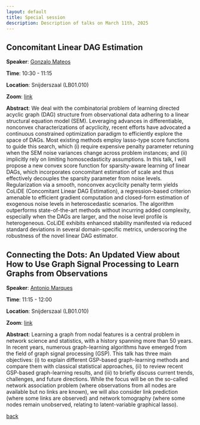```yaml
---
layout: default
title: Special session
description: Description of talks on March 11th, 2025
---
```



## Concomitant Linear DAG Estimation

**Speaker**: [Gonzalo Mateos](https://www.hajim.rochester.edu/ece/people/faculty/mateos_gonzalo/index.html)


**Time**: 10:30 - 11:15

**Location**: Snijderszaal (LB01.010)

**Zoom**: [link](https://tudelft.zoom.us/j/99824531492)



**Abstract**: We deal with the combinatorial problem of learning directed acyclic graph (DAG) structure from observational data adhering to a linear structural equation model (SEM). Leveraging advances in differentiable, nonconvex characterizations of acyclicity, recent efforts have advocated a continuous constrained optimization paradigm to efficiently explore the space of DAGs. Most existing methods employ lasso-type score functions to guide this search, which (i) require expensive penalty parameter retuning when the SEM noise variances change across problem instances; and (ii) implicitly rely on limiting homoscedasticity assumptions. In this talk, I will propose a new convex score function for sparsity-aware learning of linear DAGs, which incorporates concomitant estimation of scale and thus effectively decouples the sparsity parameter from noise levels. Regularization via a smooth, nonconvex acyclicity penalty term yields CoLiDE (Concomitant Linear DAG Estimation), a regression-based criterion amenable to efficient gradient computation and closed-form estimation of exogenous noise levels in heteroscedastic scenarios. The algorithm outperforms state-of-the-art methods without incurring added complexity, especially when the DAGs are larger, and the noise level profile is heterogeneous. CoLiDE exhibits enhanced stability manifested via reduced standard deviations in several domain-specific metrics, underscoring the robustness of the novel linear DAG estimator.



## Connecting the Dots: An Updated View about How to Use Graph Signal Processing to Learn Graphs from Observations

**Speaker**: [Antonio Marques](https://tsc.urjc.es/~amarques/)


**Time**: 11:15 - 12:00

**Location**: Snijderszaal (LB01.010)

**Zoom**: [link](https://tudelft.zoom.us/j/99824531492)


**Abstract**: Learning a graph from nodal features is a central problem in network science and statistics, with a history spanning more than 50 years. In recent years, numerous graph-learning algorithms have emerged from the field of graph signal processing (GSP). This talk has three main objectives: (i) to explain different GSP-based graph-learning methods and compare them with classical statistical approaches, (ii) to review recent GSP-based graph-learning results, and (iii) to briefly discuss current trends, challenges, and future directions. While the focus will be on the so-called network association problem (where observations from all nodes are available but no links are known), we will also consider link prediction (where some links are observed) and network tomography (where some nodes remain unobserved, relating to latent-variable graphical lasso).



[back](../index.md#march-6th-2025-graph-neural-networks-in-bioscience)
